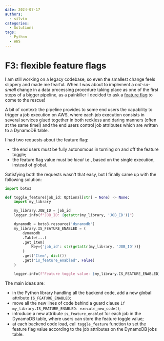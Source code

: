 ```yaml
---
date: 2024-07-17
authors:
  - silvio
categories:
  - Solutions
tags:
  - Python
  - AWS
---
```


# F3: flexible feature flags

I am still working on a legacy codebase, so even the smallest change feels slippery and made me fearful. When I was about to implement a _not-so-small_ change in a data processing procedure taking place as one of the first steps of a bigger pipeline, as a painkiller I decided to ask a [feature flag](https://en.wikipedia.org/wiki/Feature_toggle) to come to the rescue!

<!-- more -->

A bit of context: the pipeline provides to some end users the capability to trigger a job execution on AWS, where each job execution consists in several services glued together in both reckless and daring manners (often at the same time!) and the end users control job attributes which are written to a DynamoDB table.

I had two requests about the feature flag:

- the end users must be fully autonomous in turning on and off the feature toggle;
- the feature flag value must be _local_ i.e., based on the single execution, instead of global.

Satisfying both the requests wasn't that easy, but I finally came up with the following solution:

```python
import boto3

def toggle_feature(job_id: Optional[str] = None) -> None:
    import my_library

    my_library.JOB_ID = job_id
    logger.info(f"JOB_ID: {getattr(my_library, 'JOB_ID')}")

    dynamodb = boto3.resource('dynamodb')
    my_library.IS_FEATURE_ENABLED = (
        dynamodb
        .Table(...)
        .get_item(
            Key={'job_id': str(getattr(my_library, 'JOB_ID'))}
        )
        .get('Item', dict())
        .get("is_feature_enabled", False)
    )

    logger.info(f"Feature toggle value: {my_library.IS_FEATURE_ENABLED}")
```

The main ideas are:

- in the Python library handling all the backend code, add a new global attribute `IS_FEATURE_ENABLED`;
- move all the new lines of code behind a guard clause `if my_library.IS_FEATURE_ENABLED: execute_new_code()`;
- introduce a new attribute `is_feature_enabled` for each job in the DynamoDB table, where users can store the feature toggle value;
- at each backend code load, call `toggle_feature` function to set the feature flag value according to the job attributes on the DynamoDB jobs table.
